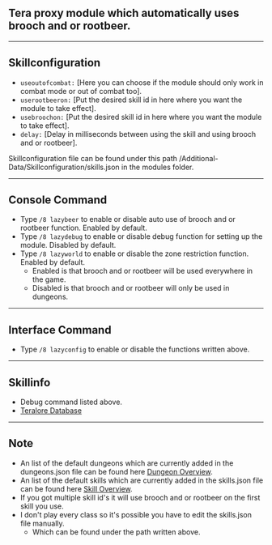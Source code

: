 ## Tera proxy module which automatically uses brooch and or rootbeer.

---

## Skillconfiguration
- `useoutofcombat:` [Here you can choose if the module should only work in combat mode or out of combat too].
- `userootbeeron:` [Put the desired skill id in here where you want the module to take effect].
- `usebroochon:` [Put the desired skill id in here where you want the module to take effect].
- `delay:` [Delay in milliseconds between using the skill and using brooch and or rootbeer].

Skillconfiguration file can be found under this path /Additional-Data/Skillconfiguration/skills.json in the modules folder.

---

## Console Command
- Type `/8 lazybeer` to enable or disable auto use of brooch and or rootbeer function. Enabled by default.
- Type `/8 lazydebug` to enable or disable debug function for setting up the module. Disabled by default.
- Type `/8 lazyworld` to enable or disable the zone restriction function. Enabled by default.
    - Enabled is that brooch and or rootbeer will be used everywhere in the game.
	- Disabled is that brooch and or rootbeer will only be used in dungeons.

---

## Interface Command
- Type `/8 lazyconfig` to enable or disable the functions written above.

---

## Skillinfo
- Debug command listed above.
- [Teralore Database](https://teralore.com/en/skills/)

---

## Note
- An list of the default dungeons which are currently added in the dungeons.json file can be found here [Dungeon Overview](https://github.com/Tera-Shiraneko/lazyrootbeer/tree/master/Additional-Data/Dungeonoverview).
- An list of the default skills which are currently added in the skills.json file can be found here [Skill Overview](https://github.com/Tera-Shiraneko/lazyrootbeer/tree/master/Additional-Data/Skillconfiguration).
- If you got multiple skill id's it will use brooch and or rootbeer on the first skill you use.
- I don't play every class so it's possible you have to edit the skills.json file manually.
	- Which can be found under the path written above.